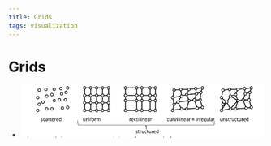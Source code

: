 ```yaml
---
title: Grids
tags: visualization
---
```


# Grids
- ![im](assets/Pasted%20Image%2020220411124545.png)




























































